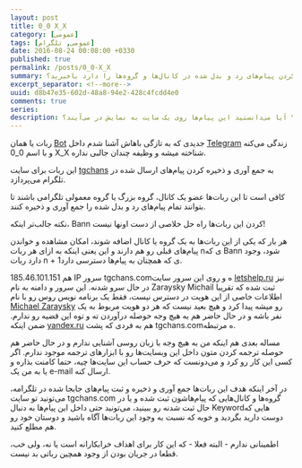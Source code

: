 ```yaml
---
layout: post
title: 0_0 X_X
category: [عمومی]
tags: [عمومی, تلگرام]
date: 2016-08-24 00:08:00 +0330
published: true
permalink: /posts/0_0-X_X
summary: آیا از وجود رباتی در تلگرام که وظیفه دخیره و ثبت کردن پیام‌های رد و بدل شده در کانال‌ها و گروه‌ها را دارد باخبرید؟
excerpt_separator: <!--more--> 
uuid: d8b47e35-602d-48a8-94e2-428c4fcdd4e0
comments: true
series: 
description: ربات‌های زیادی در تلگرام زندگی می‌کند، اما آیا از وجود یک ربات که وظیفه ذخیره پیام‌های ارسال شده در گروه‌ها و کانال‌های تلگرامی را که در آنها عضو است، را دارد نیز باخبرید؟ آیا می‌دانستید این پیام‌ها روی یک سایت به نمایش در می‌آیند؟
---
```

ربات یا همان [Bot](https://core.telegram.org/bots) جدیدی که به تازگی باهاش آشنا شدم داخل [Telegram](https://telegram.org) زندگی می‌کنه و با اسم <span class="font-color-white">0_0 X_X</span> شناخته میشه و وظیفه چندان جالبی نداره.

این ربات برای سایت [tgchans](http://tgchans.com) به جمع آوری و ذخیره کردن پیام‌های ارسال شده در تلگرام می‌پردازد.

کافی است تا این ربات‌ها عضو یک کانال، گروه بزرگ یا گروه معمولی تلگرامی باشند تا بتوانند تمام پیام‌های رد و بدل شده را جمع آوری و ذخیره کنند.
<p><blackquote class="warning">
نکته جالب‌تر اینکه، Bann کردن این ربات‌ها راه حل خلاصی از دست اونها نیست!
</blackquote></p>
هر بار که یکی از این ربات‌ها به یک گروه یا کانال اضافه شوند، امکان مشاهده و خواندن پیام‌های قبلی رو هم دارند و این یعنی اینکه به ازای هر ربات nی که Bann شود، وجود دارد ربات n + 1ی که همچنان به پیام‌ها دسترسی دارد.

185.46.101.151 هم IP سرور tgchans.comه و روی این سرور سایت [letshelp.ru](https://letshelp.ru) نیز در حال سرو شدنه.
این سرور و دامنه به نام Zaraysky Michail ثبت شده که تقریبا اطلاعات خاصی از این هویت در دسترس نیست، فقط یک برنامه‌ نویس روس رو با نام [Michael Zaraysky](https://www.linkedin.com/in/michael-zaraysky-a1355353) رو میشه پیدا کرد و هیچ بعید نیست که هر دو هویت مربوط به یک نفر باشه و در حال حاضر هم به هیچ وجه حوصله درآوردن ته و توه این قضیه رو ندارم.
ضمن اینکه [yandex.ru](htttps://yandex.ru) هم به فردی که پشت tgchans.comه مرتبطه.

مساله بعدی هم اینکه من به هیچ وجه با زبان روسی آشنایی ندارم و در حال حاضر هم حوصله ترجمه کردن متون داخل این وبسایت‌ها رو با ابزارهای ترجمه موجود ندارم. اگر کسی این کار رو کرد و می‌دونست که حرف حساب این سایت‌ها چیه، حتما کامنت بذاره و یا به من یک e-mail ارسال کنه.

در آخر اینکه هدف این ربات‌ها جمع آوری و ذخیره و ثبت پیام‌های جابجا شده در تلگرامه، می‌تونید تو سایت tgchans.com گروه‌ها و کانال‌هایی که پیام‌هاشون ثبت شده و یا در حال ثبت شدنه رو ببینید، می‌تونید حتی داخل این پیام‌ها به دنبال Keywordهایی که دوست دارید بگردید و خوبه که نسبت به وجود این ربات‌ها آگاه باشید و دوستان خود رو هم مطلع کنید.

اطمینانی ندارم - البته فعلا - که این کار برای اهداف خرابکارانه است یا نه، ولی خب، قطعا در جریان بودن از وجود همچین رباتی بد نیست.
